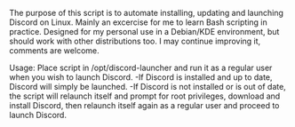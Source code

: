 The purpose of this script is to automate installing, updating and launching Discord on Linux. Mainly an excercise for me to learn Bash scripting in practice. Designed for my personal use in a Debian/KDE environment, but should work with other distributions too. I may continue improving it, comments are welcome.

Usage: Place script in /opt/discord-launcher and run it as a regular user when you wish to launch Discord.
-If Discord is installed and up to date, Discord will simply be launched.
-If Discord is not installed or is out of date, the script will relaunch itself and prompt for root privileges, download and install Discord, then relaunch itself again as a regular user and proceed to launch Discord.

